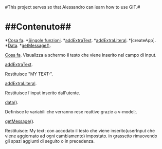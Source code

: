 #This project serves so that Alessandro can learn how to use GIT.#

##Contenuto##
=========
*[Cosa fa](#cosafa).
*[Singole funzioni](#sfunzioni).
	*[addExtraText](#addExtraText).
	*[addExtraLiteral](#addExtraLiteral).
	*[createApp].
		*[Data](#data).
		*[getMessage()](#getm).

[Cosa fa](#cosafa).
Visualizza a schermo il testo che viene inserito nel campo di input.

[addExtraText](#addExtratext).

Restituisce "MY TEXT:".

[addExtraLiteral](#addExtraLiteral).

Restituisce l'input inserito dall'utente.

[data()](#data).

Definisce le variabili che verranno rese reattive grazie a v-model;.

[getMessage()](#getm).

Restituisce: My text: con accodato il testo che viene inserito(userInput che viene aggiornato ad ogni cambiamento) impostato. 
in grassetto rimuovendo gli spazi aggiunti di seguito o in precedenza.


